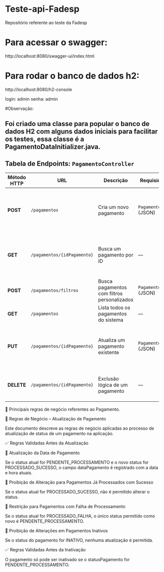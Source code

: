 # Teste-api-Fadesp
Repositório referente ao teste da Fadesp

# Para acessar o swagger:
http://localhost:8080/swagger-ui/index.html

# Para rodar o banco de dados h2:
http://localhost:8080/h2-console

login: admin
senha: admin

#Observação:
 
Foi criado uma classe para popular o banco de dados H2 com alguns dados iniciais para facilitar os testes, essa classe é a PagamentoDataInitializer.java.
---
## Tabela de Endpoints: `PagamentoController`

| Método HTTP | URL | Descrição | Requisição (Body) | Respostas HTTP |
|---|---|---|---|---|
| **POST** | `/pagamentos` | Cria um novo pagamento | `PagamentoRequestDTO` (JSON) | **201 Created** – Sucesso<br>**400 Bad Request** – Erro de validação |
| **GET** | `/pagamentos/{idPagamento}` | Busca um pagamento por ID | — | **200 OK** – Pagamento encontrado<br>**404 Not Found** – Não encontrado |
| **POST** | `/pagamentos/filtros` | Busca pagamentos com filtros personalizados | `PagamentoFiltroDTO` (JSON) | **200 OK** – Lista de pagamentos |
| **GET** | `/pagamentos` | Lista todos os pagamentos do sistema | — | **200 OK** – Lista completa |
| **PUT** | `/pagamentos/{idPagamento}` | Atualiza um pagamento existente | `PagamentoRequestDTO` (JSON) | **204 No Content** – Atualizado<br>**404 Not Found** – Não encontrado |
| **DELETE** | `/pagamentos/{idPagamento}` | Exclusão lógica de um pagamento | — | **204 No Content** – Excluído com sucesso |


📄 Principais regras de negócio referentes ao Pagamento.

📌 Regras de Negócio – Atualização de Pagamento

Este documento descreve as regras de negócio aplicadas ao processo de atualização de status de um pagamento na aplicação.

✅ Regras Validadas Antes da Atualização

📌 Atualização da Data de Pagamento

Se o status atual for PENDENTE_PROCESSAMENTO e o novo status for PROCESSADO_SUCESSO, o campo dataPagamento é registrado com a data e hora atuais.

📌 Proibição de Alteração para Pagamentos Já Processados com Sucesso

Se o status atual for PROCESSADO_SUCESSO, não é permitido alterar o status.

📌 Restrição para Pagamentos com Falha de Processamento

Se o status atual for PROCESSADO_FALHA, o único status permitido como novo é PENDENTE_PROCESSAMENTO.

📌 Proibição de Alterações em Pagamentos Inativos

Se o status do pagamento for INATIVO, nenhuma atualização é permitida.

✅ Regras Validadas Antes da Inativação

O pagamento só pode ser inativado se o statusPagamento for PENDENTE_PROCESSAMENTO.



